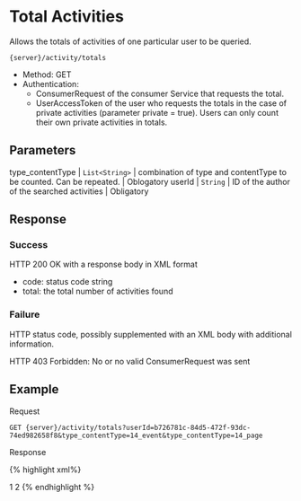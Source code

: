 ﻿---
---

# Total Activities

Allows the totals of activities of one particular user to be queried.

```
{server}/activity/totals
```

* Method: GET
* Authentication:
	* ConsumerRequest of the consumer Service that requests the total.
	* UserAccessToken of the user who requests the totals in the case of private activities (parameter private = true). Users can only count their own private activities in totals.

## Parameters

type_contentType |	`List<String>`	| combination of type and contentType to be counted. Can be repeated. | 	Oblogatory
userId |	`String` |	ID of the author of the searched activities |	Obligatory

## Response

### Success

HTTP 200 OK with a response body in XML format

* code: status code string
* total: the total number of activities found

### Failure

HTTP status code, possibly supplemented with an XML body with additional information.

HTTP 403 Forbidden: No or no valid ConsumerRequest was sent

## Example

Request

```
GET {server}/activity/totals?userId=b726781c-84d5-472f-93dc-74ed982658f8&type_contentType=14_event&type_contentType=14_page
```

Response

{% highlight xml%}
<?xml version="1.0" encoding="UTF-8" standalone="yes"?>
<response>
<total type="14_page">1</total>
<total type="14_event">2</total>
</response>
{% endhighlight %}
